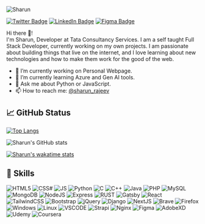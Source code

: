 ![Sharun](https://user-images.githubusercontent.com/54183649/137182966-1ec794e8-59d6-4a74-ab4e-22bcb0cd7b9a.gif)

<!-- [![Website Badge](https://img.shields.io/badge/website-000000?style=for-the-badge&logo=About.me&logoColor=white)](https://sharunrajeev.github.io/Profile-page-frontend/) -->
[![Twitter Badge](https://img.shields.io/badge/Twitter-1DA1F2?style=for-the-badge&logo=twitter&logoColor=white)](https://twitter.com/sharun_rajeev)
[![LinkedIn Badge](https://img.shields.io/badge/LinkedIn-0077B5?style=for-the-badge&logo=linkedin&logoColor=white)](https://www.linkedin.com/in/sharunerajeev/)
[![Figma Badge](https://img.shields.io/badge/Figma-F24E1E?style=for-the-badge&logo=figma&logoColor=white)](https://www.figma.com/@sharun)

Hi there 👋!  
I'm Sharun, Developer at Tata Consultancy Services. I am a self taught Full Stack Developer, currently working on my own projects. I am passionate about building things that live on the internet, and I love learning about new technologies and how to make them work for the good of the web.

- 🔭 I’m currently working on Personal Webpage. 
- 🌱 I’m currently learning Azure and Gen AI tools.
- 💬 Ask me about Python or JavaScript.
- 📫 How to reach me: [@sharun_rajeev](https://x.com/sharun_rajeev)

## 📈 GitHub Status
[![Top Langs](https://github-readme-stats.vercel.app/api/top-langs/?username=sharunerajeev&layout=compact)](https://github.com/sharunerajeev)

![Sharun's GitHub stats](https://github-readme-stats.vercel.app/api?username=sharunerajeev&show_icons=true&theme=default)

[![Sharun's wakatime stats](https://github-readme-streak-stats.herokuapp.com/?user=sharunerajeev)](https://wakatime.com/@sharunerajeev)

<!-- ## 💻 Coding Time
[![Sharun's wakatime stats](https://github-readme-stats.vercel.app/api/wakatime?username=sharunrajeev)](https://wakatime.com/@sharunrajeev) -->

## 🧠 Skills
![HTML5](https://img.shields.io/badge/HTML5-E34F26?style=for-the-badge&logo=html5&logoColor=white)
![CSS#](https://img.shields.io/badge/CSS3-1572B6?style=for-the-badge&logo=css3&logoColor=white)
![JS](https://img.shields.io/badge/JavaScript-323330?style=for-the-badge&logo=javascript&logoColor=F7DF1E)
![Python](https://img.shields.io/badge/Python-FFD43B?style=for-the-badge&logo=python&logoColor=darkgreen)
![C](https://img.shields.io/badge/C-00599C?style=for-the-badge&logo=c&logoColor=white)
![C++](https://img.shields.io/badge/C%2B%2B-00599C?style=for-the-badge&logo=c%2B%2B&logoColor=white)
![Java](https://img.shields.io/badge/Java-ED8B00?style=for-the-badge&logo=java&logoColor=white)
![PHP](https://img.shields.io/badge/PHP-777BB4?style=for-the-badge&logo=php&logoColor=white)
![MySQL](https://img.shields.io/badge/MySQL-00000F?style=for-the-badge&logo=mysql&logoColor=white)
![MongoDB](https://img.shields.io/badge/MongoDB-4EA94B?style=for-the-badge&logo=mongodb&logoColor=white)
![NodeJS](https://img.shields.io/badge/Node.js-339933?style=for-the-badge&logo=nodedotjs&logoColor=white)
![Express](https://img.shields.io/badge/Express.js-000000?style=for-the-badge&logo=express&logoColor=white)
![RUST](https://img.shields.io/badge/Rust-000000?style=for-the-badge&logo=rust&logoColor=white)
![Gatsby](https://img.shields.io/badge/Gatsby-663399?style=for-the-badge&logo=gatsby&logoColor=white)
![React](https://img.shields.io/badge/React-20232A?style=for-the-badge&logo=react&logoColor=61DAFBn)
![TailwindCSS](https://img.shields.io/badge/Tailwind_CSS-38B2AC?style=for-the-badge&logo=tailwind-css&logoColor=white)
![Bootstrap](https://img.shields.io/badge/Bootstrap-563D7C?style=for-the-badge&logo=bootstrap&logoColor=white)
![jQuery](https://img.shields.io/badge/jQuery-0769AD?style=for-the-badge&logo=jquery&logoColor=white)
![Django](https://img.shields.io/badge/Django-092E20?style=for-the-badge&logo=django&logoColor=green)
![NextJS](https://img.shields.io/badge/next.js-000000?style=for-the-badge&logo=nextdotjs&logoColor=white)
![Brave](https://img.shields.io/badge/Brave-FF1B2D?style=for-the-badge&logo=Brave&logoColor=white)
![Firefox](https://img.shields.io/badge/Firefox_Browser-FF7139?style=for-the-badge&logo=Firefox-Browser&logoColor=white)
![Windows](https://img.shields.io/badge/Windows-0078D6?style=for-the-badge&logo=windows&logoColor=white)
![Linux](https://img.shields.io/badge/Linux_Mint-87CF3E?style=for-the-badge&logo=linux-mint&logoColor=white)
![VSCODE](https://img.shields.io/badge/Visual_Studio_Code-0078D4?style=for-the-badge&logo=visual%20studio%20code&logoColor=white)
![Strapi](https://img.shields.io/badge/strapi-2e7eea?style=for-the-badge&logo=strapi&logoColor=white)
![Nginx](https://img.shields.io/badge/Nginx-009639?style=for-the-badge&logo=nginx&logoColor=white)
![Figma](https://img.shields.io/badge/Figma-F24E1E?style=for-the-badge&logo=figma&logoColor=white)
![AdobeXD](https://img.shields.io/badge/Adobe%20XD-470137?style=for-the-badge&logo=Adobe%20XD&logoColor=#FF61F6)
![Udemy](https://img.shields.io/badge/Udemy-EC5252?style=for-the-badge&logo=Udemy&logoColor=white)
![Coursera](https://img.shields.io/badge/Coursera-0056D2?style=for-the-badge&logo=Coursera&logoColor=white)
